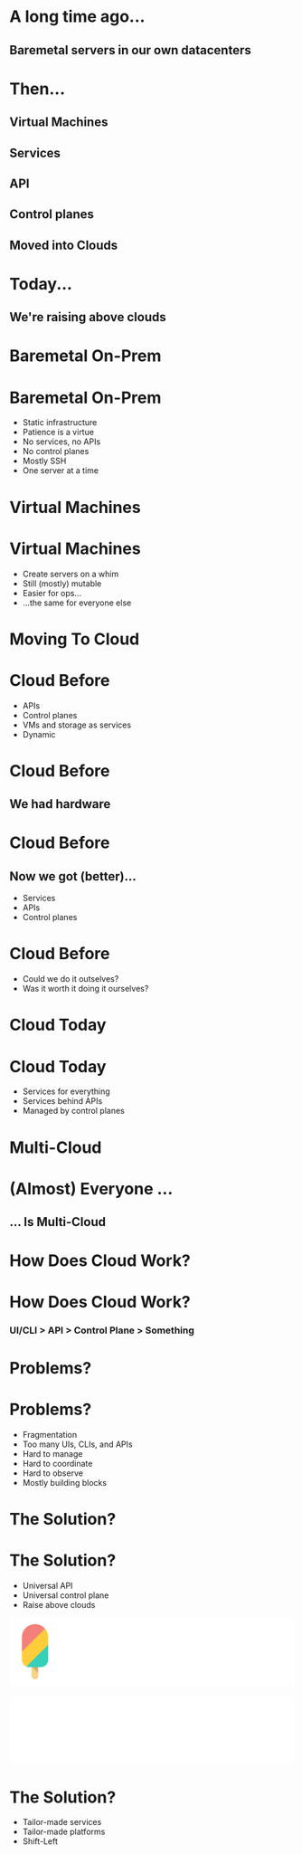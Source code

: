# A long time ago...


## Baremetal servers in our own datacenters


# Then...


## Virtual Machines
## Services
## API
## Control planes
## Moved into Clouds


# Today...


## We're raising above clouds


# Baremetal On-Prem


<!-- .slide: data-background="img/idp-baremetal-01.jpg" data-background-size="cover" -->


<!-- .slide: data-background="img/idp-baremetal-02.jpg" data-background-size="cover" -->


<!-- .slide: data-background="img/idp-baremetal-03.jpg" data-background-size="cover" -->


<!-- .slide: data-background="img/idp-baremetal-04.jpg" data-background-size="cover" -->


<!-- .slide: data-background="img/idp-baremetal-05.jpg" data-background-size="cover" -->


# Baremetal On-Prem

* Static infrastructure
* Patience is a virtue
* No services, no APIs
* No control planes
* Mostly SSH
* One server at a time


# Virtual Machines


<!-- .slide: data-background="img/idp-vm-01.jpg" data-background-size="cover" -->


<!-- .slide: data-background="img/idp-vm-02.jpg" data-background-size="cover" -->


<!-- .slide: data-background="img/idp-vm-03.jpg" data-background-size="cover" -->


# Virtual Machines

* Create servers on a whim
* Still (mostly) mutable
* Easier for ops...
* ...the same for everyone else


# Moving To Cloud


# Cloud Before

* APIs
* Control planes
* VMs and storage as services
* Dynamic


# Cloud Before

## We had hardware


# Cloud Before

## Now we got (better)...

* Services
* APIs
* Control planes


# Cloud Before

* Could we do it outselves?
* Was it worth it doing it ourselves?


# Cloud Today


<!-- .slide: data-background="img/idp-cloud-01.jpg" data-background-size="cover" -->


<!-- .slide: data-background="img/idp-cloud-02.jpg" data-background-size="cover" -->


<!-- .slide: data-background="img/idp-cloud-03.jpg" data-background-size="cover" -->


<!-- .slide: data-background="img/idp-cloud-04.jpg" data-background-size="cover" -->


<!-- .slide: data-background="img/idp-cloud-05.jpg" data-background-size="cover" -->


<!-- .slide: data-background="img/idp-cloud-06.jpg" data-background-size="cover" -->


<!-- .slide: data-background="img/idp-cloud-07.jpg" data-background-size="cover" -->


<!-- .slide: data-background="img/idp-cloud-08.jpg" data-background-size="cover" -->


<!-- .slide: data-background="img/idp-cloud-09.jpg" data-background-size="cover" -->


<!-- .slide: data-background="img/idp-cloud-10.jpg" data-background-size="cover" -->


<!-- .slide: data-background="img/idp-cloud-11.jpg" data-background-size="cover" -->


# Cloud Today

* Services for everything
* Services behind APIs
* Managed by control planes


# Multi-Cloud


<!-- .slide: data-background="img/idp-multi-cloud-01.jpg" data-background-size="cover" -->


<!-- .slide: data-background="img/idp-multi-cloud-02.jpg" data-background-size="cover" -->


<!-- .slide: data-background="img/idp-multi-cloud-03.jpg" data-background-size="cover" -->


<!-- .slide: data-background="img/idp-multi-cloud-04.jpg" data-background-size="cover" -->


# (Almost) Everyone ...

## ... Is Multi-Cloud


# How Does Cloud Work?


<!-- .slide: data-background="img/idp-cloud-how-01.jpg" data-background-size="cover" -->


<!-- .slide: data-background="img/idp-cloud-how-02.jpg" data-background-size="cover" -->


<!-- .slide: data-background="img/idp-cloud-how-03.jpg" data-background-size="cover" -->


<!-- .slide: data-background="img/idp-cloud-how-04.jpg" data-background-size="cover" -->


# How Does Cloud Work?

### UI/CLI > API > Control Plane > Something


# Problems?


<!-- .slide: data-background="img/idp-cloud-problems-01.jpg" data-background-size="cover" -->


<!-- .slide: data-background="img/idp-cloud-problems-02.jpg" data-background-size="cover" -->


<!-- .slide: data-background="img/idp-cloud-problems-03.jpg" data-background-size="cover" -->


<!-- .slide: data-background="img/idp-cloud-problems-04.jpg" data-background-size="cover" -->


<!-- .slide: data-background="img/idp-cloud-problems-05.jpg" data-background-size="cover" -->


<!-- .slide: data-background="img/idp-cloud-problems-06.jpg" data-background-size="cover" -->


<!-- .slide: data-background="img/idp-cloud-problems-07.jpg" data-background-size="cover" -->


# Problems?

* Fragmentation
* Too many UIs, CLIs, and APIs
* Hard to manage
* Hard to coordinate
* Hard to observe
* Mostly building blocks


# The Solution?


<!-- .slide: data-background="img/idp-above-clouds-01.jpg" data-background-size="cover" -->


<!-- .slide: data-background="img/idp-above-clouds-02.jpg" data-background-size="cover" -->


<!-- .slide: data-background="img/idp-above-clouds-03.jpg" data-background-size="cover" -->


<!-- .slide: data-background="img/idp-above-clouds-04.jpg" data-background-size="cover" -->


<!-- .slide: data-background="img/idp-above-clouds-05.jpg" data-background-size="cover" -->


<!-- .slide: data-background="img/idp-above-clouds-06.jpg" data-background-size="cover" -->


# The Solution?

* Universal API
* Universal control plane
* Raise above clouds


![](../img/products/crossplane.png)


![](../img/products/upbound.png)


# The Solution?

* Tailor-made services
* Tailor-made platforms
* Shift-Left
